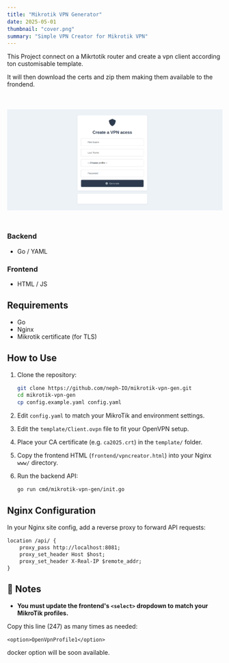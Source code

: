 ```yaml
---
title: "Mikrotik VPN Generator"
date: 2025-05-01
thumbnail: "cover.png"
summary: "Simple VPN Creator for Mikrotik VPN"
---
```


This Project connect on a Mikrtotik router and create a vpn client according ton customisable template.

It will then download the certs and zip them making them available to the frondend.

<img src="image.png" alt="description" style="display: block; margin: 50px auto; max-width: 100%; width: 600px;">


### Backend

- Go / YAML

### Frontend

- HTML / JS
  
## Requirements

- Go
- Nginx
- Mikrotik certificate (for TLS)

##  How to Use

1. Clone the repository:
    ```bash
    git clone https://github.com/neph-IO/mikrotik-vpn-gen.git
    cd mikrotik-vpn-gen
    cp config.example.yaml config.yaml
    ```

2. Edit `config.yaml` to match your MikroTik and environment settings.

3. Edit the `template/Client.ovpn` file to fit your OpenVPN setup.

4. Place your CA certificate (e.g. `ca2025.crt`) in the `template/` folder.

5. Copy the frontend HTML (`frontend/vpncreator.html`) into your Nginx `www/` directory.

6. Run the backend API:
    ```bash
    go run cmd/mikrotik-vpn-gen/init.go
    ```

##  Nginx Configuration

In your Nginx site config, add a reverse proxy to forward API requests:

```nginx
location /api/ {
    proxy_pass http://localhost:8081;
    proxy_set_header Host $host;
    proxy_set_header X-Real-IP $remote_addr;
}
 ```
## 📝 Notes

- **You must update the frontend's `<select>` dropdown to match your MikroTik profiles.**  

Copy this line (247) as many times as needed:
 ```
<option>OpenVpnProfile1</option>
```


docker option will be soon available.


